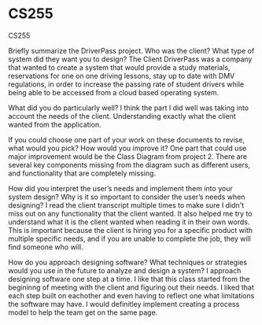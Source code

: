 # CS255
CS255 


Briefly summarize the DriverPass project. Who was the client? What type of system did they want you to design?
The Client DriverPass was a company that wanted to create a system that would provide a study materials, reservations for one on one driving lessons, stay up to date with DMV regulations, in order to increase the passing rate of student drivers while being able to be accessed from a cloud based operating system. 

What did you do particularly well?
I think the part I did well was taking into account the needs of the client. Understanding exactly what the client wanted from the application. 

If you could choose one part of your work on these documents to revise, what would you pick? How would you improve it?
One part that could use major improvement would be the Class Diagram from project 2. There are several key components missing from the diagram such as different users, and functionality that are completely missing. 

How did you interpret the user’s needs and implement them into your system design? Why is it so important to consider the user’s needs when designing?
I read the client transcript multiple times to make sure I didn't miss out on any functionality that the client wanted. It also helped me try to understand what it is the client wanted when reading it in their own words. This is important because the client is hiring you for a specific product with multiple specific needs, and if you are unable to complete the job, they will find someone who will. 

How do you approach designing software? What techniques or strategies would you use in the future to analyze and design a system?
I approach designing software one step at a time. I like that this class started from the begininng of meeting with the client and figuring out their needs. I liked that each step built on eachother and even having to reflect one what limitations the software may have. I would definitley implement creating a process model to help the team get on the same page. 
